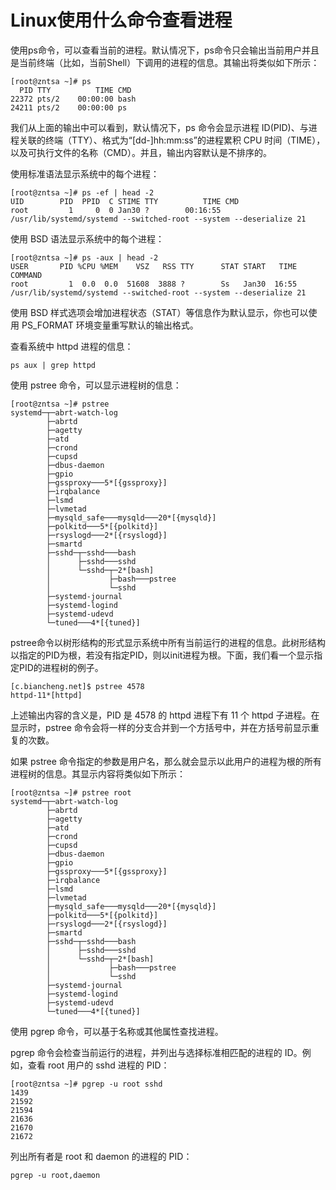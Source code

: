 # Linux使用什么命令查看进程

使用ps命令，可以查看当前的进程。默认情况下，ps命令只会输出当前用户并且是当前终端（比如，当前Shell）下调用的进程的信息。其输出将类似如下所示：
```shell
[root@zntsa ~]# ps
  PID TTY          TIME CMD
22372 pts/2    00:00:00 bash
24211 pts/2    00:00:00 ps
```
我们从上面的输出中可以看到，默认情况下，ps 命令会显示进程 ID(PID)、与进程关联的终端（TTY）、格式为“[dd-]hh:mm:ss”的进程累积 CPU 时间（TIME），以及可执行文件的名称（CMD）。并且，输出内容默认是不排序的。

使用标准语法显示系统中的每个进程：
```shell
[root@zntsa ~]# ps -ef | head -2
UID        PID  PPID  C STIME TTY          TIME CMD
root         1     0  0 Jan30 ?        00:16:55 /usr/lib/systemd/systemd --switched-root --system --deserialize 21
```
使用 BSD 语法显示系统中的每个进程：
```shell
[root@zntsa ~]# ps -aux | head -2
USER       PID %CPU %MEM    VSZ   RSS TTY      STAT START   TIME COMMAND
root         1  0.0  0.0  51608  3888 ?        Ss   Jan30  16:55 /usr/lib/systemd/systemd --switched-root --system --deserialize 21
```
使用 BSD 样式选项会增加进程状态（STAT）等信息作为默认显示，你也可以使用 PS_FORMAT 环境变量重写默认的输出格式。

查看系统中 httpd 进程的信息：
```shell
ps aux | grep httpd
```
使用 pstree 命令，可以显示进程树的信息：
```shell
[root@zntsa ~]# pstree
systemd─┬─abrt-watch-log
        ├─abrtd
        ├─agetty
        ├─atd
        ├─crond
        ├─cupsd
        ├─dbus-daemon
        ├─gpio
        ├─gssproxy───5*[{gssproxy}]
        ├─irqbalance
        ├─lsmd
        ├─lvmetad
        ├─mysqld_safe───mysqld───20*[{mysqld}]
        ├─polkitd───5*[{polkitd}]
        ├─rsyslogd───2*[{rsyslogd}]
        ├─smartd
        ├─sshd─┬─sshd───bash
        │      ├─sshd───sshd
        │      └─sshd─┬─2*[bash]
        │             ├─bash───pstree
        │             └─sshd
        ├─systemd-journal
        ├─systemd-logind
        ├─systemd-udevd
        └─tuned───4*[{tuned}]
```
pstree命令以树形结构的形式显示系统中所有当前运行的进程的信息。此树形结构以指定的PID为根，若没有指定PID，则以init进程为根。下面，我们看一个显示指定PID的进程树的例子。
```shell
[c.biancheng.net]$ pstree 4578
httpd-11*[httpd]
```
上述输出内容的含义是，PID 是 4578 的 httpd 进程下有 11 个 httpd 子进程。在显示时，pstree 命令会将一样的分支合并到一个方括号中，并在方括号前显示重复的次数。

如果 pstree 命令指定的参数是用户名，那么就会显示以此用户的进程为根的所有进程树的信息。其显示内容将类似如下所示：
```shell
[root@zntsa ~]# pstree root
systemd─┬─abrt-watch-log
        ├─abrtd
        ├─agetty
        ├─atd
        ├─crond
        ├─cupsd
        ├─dbus-daemon
        ├─gpio
        ├─gssproxy───5*[{gssproxy}]
        ├─irqbalance
        ├─lsmd
        ├─lvmetad
        ├─mysqld_safe───mysqld───20*[{mysqld}]
        ├─polkitd───5*[{polkitd}]
        ├─rsyslogd───2*[{rsyslogd}]
        ├─smartd
        ├─sshd─┬─sshd───bash
        │      ├─sshd───sshd
        │      └─sshd─┬─2*[bash]
        │             ├─bash───pstree
        │             └─sshd
        ├─systemd-journal
        ├─systemd-logind
        ├─systemd-udevd
        └─tuned───4*[{tuned}]
```
使用 pgrep 命令，可以基于名称或其他属性查找进程。

pgrep 命令会检查当前运行的进程，并列出与选择标准相匹配的进程的 ID。例如，查看 root 用户的 sshd 进程的 PID：
```shell
[root@zntsa ~]# pgrep -u root sshd
1439
21592
21594
21636
21670
21672
```
列出所有者是 root 和 daemon 的进程的 PID：
```shell
pgrep -u root,daemon
```
